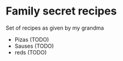 # Family secret recipes

Set of recipes as given by my grandma

- Pizas (TODO) 
- Sauses (TODO)
- reds (TODO)
